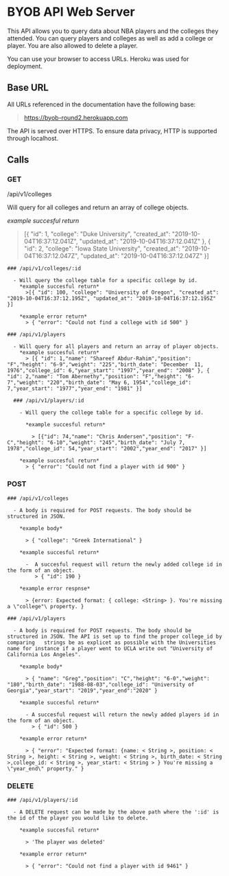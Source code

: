 # BYOB API Web Server
  This API allows you to query data about NBA players and the colleges they attended.  You can query players and colleges as well as add a college or player.  You are also allowed to delete a player.  

  You can use your browser to access URLs. Heroku was used for deployment. 

## Base URL

  All URLs referenced in the documentation have the following base: 

  > https://byob-round2.herokuapp.com

  The API is served over HTTPS. To ensure data privacy, HTTP is supported through localhost.

## Calls 

  ### GET
/api/v1/colleges

Will query for all colleges and return an array of college objects.
      
*example succesful return* 
        
  > [{ "id": 1, "college": "Duke University", "created_at": "2019-10-04T16:37:12.041Z", "updated_at": "2019-10-04T16:37:12.041Z" }, { "id": 2, "college": "Iowa State University", "created_at": "2019-10-04T16:37:12.047Z", "updated_at": "2019-10-04T16:37:12.047Z" }]

    ### /api/v1/colleges/:id

      - Will query the college table for a specific college by id.
        *example succesful return*
          >[{ "id": 100, "college": "University of Oregon", "created_at": "2019-10-04T16:37:12.195Z", "updated_at": "2019-10-04T16:37:12.195Z" }]

        *example error return*
          > { "error": "Could not find a college with id 500" }

    ### /api/v1/players

      - Will query for all players and return an array of player objects.  
        *example succesful return*
          > [{ "id": 1,"name": "Shareef Abdur-Rahim","position": "F","height": "6-9","weight": "225","birth_date": "December  11, 1976","college_id": 6,"year_start": "1997","year_end": "2008" }, { "id": 2,"name": "Tom Abernethy","position": "F","height": "6-7","weight": "220","birth_date": "May 6, 1954","college_id": 7,"year_start": "1977","year_end": "1981" }]

      ### /api/v1/players/:id

        - Will query the college table for a specific college by id.
        
          *example succesful return*
          
            > [{"id": 74,"name": "Chris Andersen","position": "F-C","height": "6-10","weight": "245","birth_date": "July 7, 1978","college_id": 54,"year_start": "2002","year_end": "2017" }]
        
        *example succesful return*
          > { "error": "Could not find a player with id 900" }

  ### POST 
    ### /api/v1/colleges

      - A body is required for POST requests. The body should be structured in JSON. 

        *example body*

          > { "college": "Greek International" }

        *example succesful return*

          -  A succesful request will return the newly added college id in the form of an object.
             > { "id": 190 }

        *example error respnse*

          > {error: Expected format: { college: <String> }. You're missing a \"college"\ property. }

    ### /api/v1/players

      - A body is required for POST requests. The body should be structured in JSON. The API is set up to find the proper college_id by comparing   strings be as explicet as possible with the Universities name for instance if a player went to UCLA write out "University of California Los Angeles".

        *example body*

          > { "name": "Greg","position": "C","height": "6-0","weight": "180","birth_date": "1988-08-03","college_id": "University of Georgia","year_start": "2019","year_end":"2020" }
        
        *example succesful return*

          - A succesful request will return the newly added players id in the form of an object.
            > { "id": 500 }

        *example error return* 

          > { "error": "Expected format: {name: < String >, position: < String >, height: < String >, weight: < String >, birth_date: < String >,college_id: < String >, year_start: < String > } You're missing a \"year_end\" property." }

  ### DELETE
    ### /api/v1/players/:id

      - A DELETE request can be made by the above path where the ':id' is the id of the player you would like to delete.

        *example succesful return*

          > 'The player was deleted'

        *example error return*

          > { "error": "Could not find a player with id 9461" }

